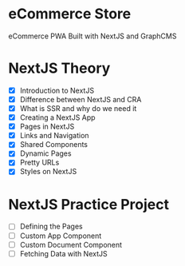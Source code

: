 # eCommerce Store

eCommerce PWA Built with NextJS and GraphCMS

# NextJS Theory

- [x] Introduction to NextJS
- [x] Difference between NextJS and CRA
- [x] What is SSR and why do we need it
- [x] Creating a NextJS App
- [x] Pages in NextJS
- [x] Links and Navigation
- [x] Shared Components
- [x] Dynamic Pages
- [x] Pretty URLs
- [x] Styles on NextJS

# NextJS Practice Project

- [ ] Defining the Pages
- [ ] Custom App Component
- [ ] Custom Document Component
- [ ] Fetching Data with NextJS